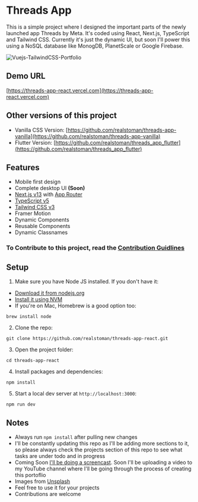 # Threads App

This is a simple project where I designed the important parts of the newly launched app Threads by Meta. It's coded using React, Next.js, TypeScript and Tailwind CSS. Currently it's just the dynamic UI, but soon I'll power this using a NoSQL database like MonogDB, PlanetScale or Google Firebase.

![Vuejs-TailwindCSS-Portfolio](https://user-images.githubusercontent.com/16396664/140909796-815239e4-a986-46ad-bbd0-4b166127bbb8.JPG)

## Demo URL

[https://threads-app-react.vercel.com](https://threads-app-react.vercel.com)

## Other versions of this project

-   Vanilla CSS Version: [https://github.com/realstoman/threads-app-vanilla](https://github.com/realstoman/threads-app-vanilla)
-   Flutter Version: [https://github.com/realstoman/threads_app_flutter](https://github.com/realstoman/threads_app_flutter)

## Features

-   Mobile first design
-   Complete desktop UI <b>(Soon)</b>
-   [Next.js v13](https://nextjs.org/) with [App Router](https://nextjs.org/docs/app/building-your-application/routing)
-   [TypeScript v5](https://www.typescriptlang.org/)
-   [Tailwind CSS v3](https://tailwindcss.com)
-   Framer Motion
-   Dynamic Components
-   Reusable Components
-   Dynamic Classnames

### To Contribute to this project, read the [Contribution Guidlines](https://github.com/realstoman/vuejs-tailwindcss-portfolio/blob/main/CONTRIBUTING.md)

## Setup

1. Make sure you have Node JS installed. If you don't have it:

-   [Download it from nodejs.org](https://nodejs.org)
-   [Install it using NVM ](https://github.com/nvm-sh/nvm)
-   If you're on Mac, Homebrew is a good option too:

```
brew install node
```

2. Clone the repo:

```
git clone https://github.com/realstoman/threads-app-react.git
```

3. Open the project folder:

```
cd threads-app-react
```

4. Install packages and dependencies:

```
npm install
```

5. Start a local dev server at `http://localhost:3000`:

```
npm run dev
```

## Notes

-   Always run `npm install` after pulling new changes
-   I'll be constantly updating this repo as I'll be adding more sections to it, so please always check the projects section of this repo to see what tasks are under todo and in progress
-   Coming Soon [I'll be doing a screencast](https://www.youtube.com/realstoman). Soon I'll be uploading a video to my YouTube channel where I'll be going through the process of creating this portoflio
-   Images from [Unsplash](https://unsplash.com)
-   Feel free to use it for your projects
-   Contributions are welcome
